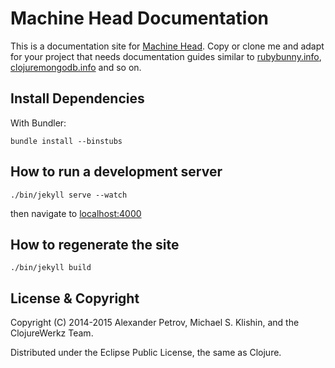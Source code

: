 # Machine Head Documentation

This is a documentation site for [Machine
Head](https://github.com/clojurewerkz/machine_head). Copy or clone me
and adapt for your project that needs documentation guides similar to
[rubybunny.info](http://rubybunny.info),
[clojuremongodb.info](http://clojuremongodb.info) and so on.


## Install Dependencies

With Bundler:

    bundle install --binstubs

## How to run a development server

    ./bin/jekyll serve --watch

then navigate to [localhost:4000](http://localhost:4000)

## How to regenerate the site

    ./bin/jekyll build


## License & Copyright

Copyright (C) 2014-2015 Alexander Petrov, Michael S. Klishin, and the ClojureWerkz Team.

Distributed under the Eclipse Public License, the same as Clojure.
